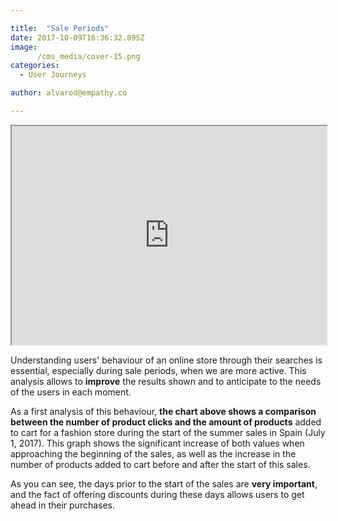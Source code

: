 ```yaml
---

title:  "Sale Periods"
date: 2017-10-09T16:36:32.895Z
image:
      /cms_media/cover-15.png
categories:
  - User Journeys

author: alvarod@empathy.co

---
```

<div class="col-sm-12" align="center">
	<iframe src="https://www.imagineyourdata.com/datavis/iyd-clickvsconv-daily/" width="100%" height="350" framebimg-order="1" webkitallowfullscreen mozallowfullscreen allowfullscreen></iframe>
</div>

Understanding users' behaviour of an online store through their searches is essential, especially during sale periods, when we are more active. This analysis allows to **improve** the results shown and to anticipate to the needs of the users in each moment.

As a first analysis of this behaviour, **the chart above shows a comparison between the number of product clicks and the amount of products** added to cart for a fashion store during the start of the summer sales in Spain (July 1, 2017). This graph shows the significant increase of both values ​​when approaching the beginning of the sales, as well as the increase in the number of products added to cart before and after the start of this sales.

As you can see, the days prior to the start of the sales are **very important**, and the fact of offering discounts during these days allows users to get ahead in their purchases.

